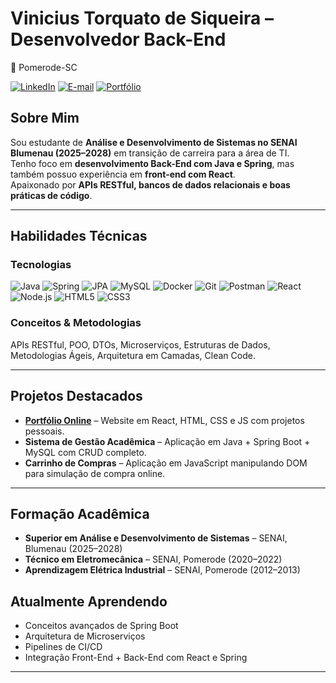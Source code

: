 # Vinicius Torquato de Siqueira – Desenvolvedor Back-End  

📍 Pomerode-SC  

<!-- Badges de Contato com texto dentro da imagem, sem duplicar -->
[![LinkedIn](https://img.shields.io/badge/LinkedIn-LinkedIn-0A66C2?style=for-the-badge&logo=linkedin&logoColor=white)](https://www.linkedin.com/in/vinicius-siqueira908)
[![E-mail](https://img.shields.io/badge/Email-Email-D44638?style=for-the-badge&logo=gmail&logoColor=white)](mailto:viniv908@gmail.com)
[![Portfólio](https://img.shields.io/badge/Portfólio-Online-4ABF4F?style=for-the-badge&logo=google-chrome&logoColor=white)](https://vinicius0988.github.io)

## Sobre Mim  
Sou estudante de **Análise e Desenvolvimento de Sistemas no SENAI Blumenau (2025–2028)** em transição de carreira para a área de TI.  
Tenho foco em **desenvolvimento Back-End com Java e Spring**, mas também possuo experiência em **front-end com React**.  
Apaixonado por **APIs RESTful, bancos de dados relacionais e boas práticas de código**.  

---

## Habilidades Técnicas  

### Tecnologias  
![Java](https://img.shields.io/badge/Java-ED8B00?style=for-the-badge&logo=openjdk&logoColor=white)
![Spring](https://img.shields.io/badge/Spring-6DB33F?style=for-the-badge&logo=spring&logoColor=white)
![JPA](https://img.shields.io/badge/JPA-007396?style=for-the-badge&logo=java&logoColor=white)
![MySQL](https://img.shields.io/badge/MySQL-005C84?style=for-the-badge&logo=mysql&logoColor=white)
![Docker](https://img.shields.io/badge/Docker-2496ED?style=for-the-badge&logo=docker&logoColor=white)
![Git](https://img.shields.io/badge/Git-F05032?style=for-the-badge&logo=git&logoColor=white)
![Postman](https://img.shields.io/badge/Postman-FF6C37?style=for-the-badge&logo=postman&logoColor=white)
![React](https://img.shields.io/badge/React-20232A?style=for-the-badge&logo=react&logoColor=61DAFB)
![Node.js](https://img.shields.io/badge/Node.js-43853D?style=for-the-badge&logo=node.js&logoColor=white)
![HTML5](https://img.shields.io/badge/HTML5-E34F26?style=for-the-badge&logo=html5&logoColor=white)
![CSS3](https://img.shields.io/badge/CSS3-1572B6?style=for-the-badge&logo=css3&logoColor=white)

### Conceitos & Metodologias  
APIs RESTful, POO, DTOs, Microserviços, Estruturas de Dados, Metodologias Ágeis, Arquitetura em Camadas, Clean Code.  

---

## Projetos Destacados  

- **[Portfólio Online](https://vinicius0988.github.io)** – Website em React, HTML, CSS e JS com projetos pessoais.  
- **Sistema de Gestão Acadêmica** – Aplicação em Java + Spring Boot + MySQL com CRUD completo.  
- **Carrinho de Compras** – Aplicação em JavaScript manipulando DOM para simulação de compra online.  

---

## Formação Acadêmica  
- **Superior em Análise e Desenvolvimento de Sistemas** – SENAI, Blumenau (2025–2028)  
- **Técnico em Eletromecânica** – SENAI, Pomerode (2020–2022)  
- **Aprendizagem Elétrica Industrial** – SENAI, Pomerode (2012–2013)  


## Atualmente Aprendendo  
- Conceitos avançados de Spring Boot  
- Arquitetura de Microserviços  
- Pipelines de CI/CD  
- Integração Front-End + Back-End com React e Spring  

---
